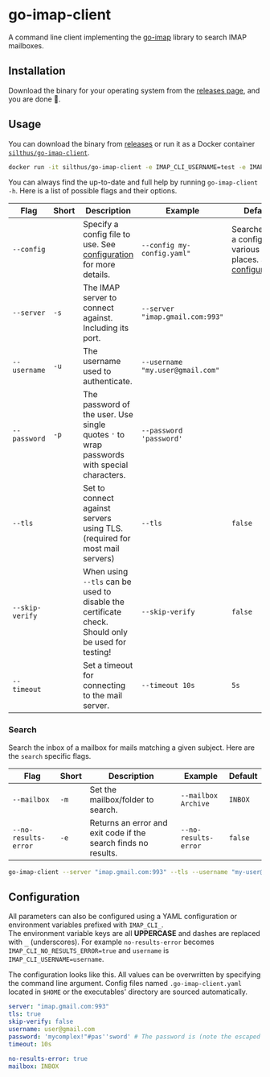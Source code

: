 # go-imap-client

A command line client implementing the [go-imap][go-imap] library to search IMAP mailboxes.

## Installation

Download the binary for your operating system from the [releases page][releases], and you are done :rocket:.

## Usage

You can download the binary from [releases][releases] or run it as a Docker container [`silthus/go-imap-client`][docker-hub].

```bash
docker run -it silthus/go-imap-client -e IMAP_CLI_USERNAME=test -e IMAP_CLI_PASSWORD=test --server imap.gmail.com:993 --tls search test
```

You can always find the up-to-date and full help by running `go-imap-client -h`. Here is a list of possible flags and
their options.

| Flag            | Short | Description                                                                                         | Example                          | Default                                                                       |
|-----------------|-------|-----------------------------------------------------------------------------------------------------|----------------------------------|-------------------------------------------------------------------------------|
| `--config`      |       | Specify a config file to use. See [configuration](#Configuration) for more details.                 | `--config my-config.yaml"`       | Searches for a config in various places. See [configuration](#Configuration). |
| `--server`      | `-s`  | The IMAP server to connect against. Including its port.                                             | `--server "imap.gmail.com:993"` |                                                                               |
| `--username`    | `-u`  | The username used to authenticate.                                                                  | `--username "my.user@gmail.com"` |                                                                               |
| `--password`    | `-p`  | The password of the user. Use single quotes <kbd>'</kbd> to wrap passwords with special characters. | `--password 'password'`          |                                                                               |
| `--tls`         |       | Set to connect against servers using TLS. (required for most mail servers)                          | `--tls`                          | `false`                                                                       |
| `--skip-verify` |       | When using `--tls` can be used to disable the certificate check. Should only be used for testing!   | `--skip-verify`                  | `false`                                                                       |
| `--timeout`     |       | Set a timeout for connecting to the mail server.                                                    | `--timeout 10s`                  | `5s`                                                                          |

### Search

Search the inbox of a mailbox for mails matching a given subject. Here are the `search` specific flags.

| Flag                 | Short | Description                                                    | Example              | Default |
|----------------------|-------|----------------------------------------------------------------|----------------------|---------|
| `--mailbox`          | `-m`  | Set the mailbox/folder to search.                              | `--mailbox Archive`  | `INBOX` |
| `--no-results-error` | `-e`  | Returns an error and exit code if the search finds no results. | `--no-results-error` | `false` |

```bash
go-imap-client --server "imap.gmail.com:993" --tls --username "my-user@gmail.com" --password 'my_super_secret_PW!' search awesome search term
```

## Configuration

All parameters can also be configured using a YAML configuration or environment variables prefixed with `IMAP_CLI_`.  
The environment variable keys are all **UPPERCASE** and dashes are replaced with <kbd>_</kbd> (underscores).
For example `no-results-error` becomes `IMAP_CLI_NO_RESULTS_ERROR=true` and `username` is `IMAP_CLI_USERNAME=username`.

The configuration looks like this. All values can be overwritten by specifying the command line argument.
Config files named `.go-imap-client.yaml` located in `$HOME` or the executables' directory are sourced automatically.

```yaml
server: "imap.gmail.com:993"
tls: true
skip-verify: false
username: user@gmail.com
password: 'mycomplex!"#pas''sword' # The password is (note the escaped single quote): mycomplex!"#pas'sword
timeout: 10s

no-results-error: true
mailbox: INBOX
```

[go-imap]: https://github.com/emersion/go-imap
[docker-hub]: https://hub.docker.com/r/silthus/go-imap-client
[releases]: https://github.com/Silthus/go-imap-client/releases/latest

